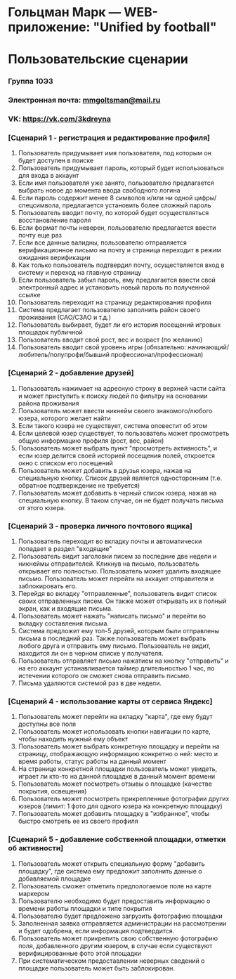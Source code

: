 # Гольцман Марк — WEB-приложение: "Unified by football"
# Пользовательские сценарии

### Группа 10Э3
### Электронная почта: mmgoltsman@mail.ru
### VK: https://vk.com/3kdreyna

### [Сценарий 1 - регистрация и редактирование профиля]
1. Пользователь придумывает имя пользователя, под которым он будет доступен в поиске
2. Пользователь придумывает пароль, который будет использоваться для входа в аккаунт
3. Если имя пользователя уже занято, пользователю предлагается выбрать новое до момента ввода свободного логина
4. Если пароль содержит менее 8 символов и/или ни одной цифры/спецсимвола, предлагается установить более сложный пароль
5. Пользователь вводит почту, по которой будет осуществляться восстановление пароля
6. Если формат почты неверен, пользователю предлагается ввести почту еще раз
7. Если все данные валидны, пользователю отправляется верификационное письмо на почту и страница переходит в режим ожидания верификации
8. Как только пользователь подтвердил почту, осуществляется вход в систему и переход на главную страницу
9. Если пользователь забыл пароль, ему предлагается ввести свой электронный адрес и установить новый пароль по полученной ссылке
10. Пользователь переходит на страницу редактирования профиля
11. Система предлагает пользователю заполнить район своего проживания (САО/СЗАО и т.д.)
12. Пользователь выбирает, будет ли его история посещений игровых площадок публичной
13. Пользователь вводит свой рост, вес и возраст (по желанию)
14. Пользователь вводит свой уровень игры (обязательно: начинающий/любитель/полупрофи/бывший профессионал/профессионал)


### [Сценарий 2 - добавление друзей]
1. Пользователь нажимает на адресную строку в верхней части сайта и может приступить к поиску людей по фильтру на основании района проживания
2. Пользователь может ввести никнейм своего знакомого/любого юзера, которого желает найти
3. Если такого юзера не существует, система оповестит об этом 
4. Если целевой юзер существует, то пользователь может просмотреть общую информацию профиля (рост, вес, район)
5. Пользователь может выбрать пункт "просмотреть активность", и если юзер делится своей историей посещения полей, откроется окно с списком его посещений
6. Пользователь может добавить в друзья юзера, нажав на специальную кнопку. Список друзей является односторонним (т.е. обратное подтверждение не требуется)
7. Пользователь может добавить в черный список юзера, нажав на специальную кнопку. В таком случае, он не будет получать письма от этого юзера.

### [Сценарий 3 - проверка личного почтового ящика]
1. Пользователь переходит во вкладку почты и автоматически попадает в раздел "входящие"
2. Пользователь видит заголовки писем за последние две недели и никнеймы отправителей. Кликнув на письмо, пользователь открывает его полностью. Пользователь может удалить входящее письмо. Пользователь может перейти на аккаунт отправителя и заблокировать его.
3. Перейдя во вкладку "отправленные", пользователь видит список своих отправленных писем. Он также может открывать их в полный экран, как и входящие письма.
4. Пользователь может нажать "написать письмо" и перейти во вкладку составления письма.
5. Система предложит ему топ-5 друзей, которым были отправлены письма в последний раз. Также пользователь может выбрать любого друга и отправить ему письмо. Пользователь не видит, находится ли он в черном списке у получателя.
6. Пользователь отправляет письмо нажатием на кнопку "отправить" и на его аккаунт устанавливается таймер длительностью 1 час, по истечении которого он сможет снова отправить письмо.
7. Письма удаляются системой раз в две недели.

### [Сценарий 4 - использование карты от сервиса Яндекс]
1. Пользователь может перейти на вкладку "карта", где ему будут доступны все поля
2. Пользователь может использовать кнопки навигации по карте, чтобы находить нужный ему объект
3. Пользователь может выбрать конкретную площадку и перейти на страницу, отображающую информацию конкретно о ней: место и время работы, статус работы на данный момент
4. На странице конкретной площадки пользователь может увидеть, играет ли кто-то на данной площадке в данный момент времени
5. Пользователь может посмотреть отзывы о площадке (качестве покрытия, освещения)
6. Пользователь может посмотреть прикрепленные фотографии других юзеров (лимит: 1 фото для одного юзера на конкретную площадку)
7. Пользователь может добавить площадку в "избранное", чтобы быстро смотреть ее из своего профиля

### [Сценарий 5 - добавление собственной площадки, отметки об активности]
1. Пользователь может открыть специальную форму "добавить площадку", где система ему предложит заполнить данные о добавляемой площадке
2. Пользователь сможет отметить предпологаемое поле на карте маркером
3. Пользователю необходимо будет предоставить информацию о времени работы площадки и типе покрытия
4. Пользователю будет предложено загрузить фотографию площадки
5. Заполненная заявка отправляется администрации на рассмотрении и будет одобрена, если информация подтвердится.
6. Пользователь может прикрепить свою собственную фотографию поля, добавленного другим юзером, в случае если существуют верифицированные фото этой площадки
7. При систематическом предоставлении неверных сведений о площадке пользователь может быть заблокирован.
